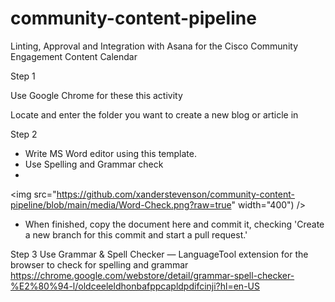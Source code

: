 # community-content-pipeline
Linting, Approval and Integration with Asana for the Cisco Community Engagement Content Calendar


Step 1

Use Google Chrome for these this activity

Locate and enter the folder you want to create a new blog or article in 


Step 2

- Write MS Word editor using this template. 
- Use Spelling and Grammar check
- 
<img src="https://github.com/xanderstevenson/community-content-pipeline/blob/main/media/Word-Check.png?raw=true" width="400") />



- When finished, copy the document here and commit it, checking 'Create a new branch for this commit and start a pull request.'




Step 3 Use Grammar & Spell Checker — LanguageTool extension for the browser to check for spelling and grammar
https://chrome.google.com/webstore/detail/grammar-spell-checker-%E2%80%94-l/oldceeleldhonbafppcapldpdifcinji?hl=en-US




